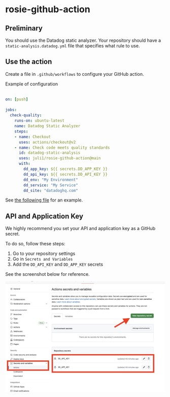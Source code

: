# rosie-github-action

## Preliminary

You should use the Datadog static analyzer. Your repository should have
a `static-analysis.datadog.yml` file that specifies what rule to use.


## Use the action

Create a file in `.github/workflows` to configure your GitHub action.

Example of configuration

```yaml

on: [push]

jobs:
  check-quality:
    runs-on: ubuntu-latest
    name: Datadog Static Analyzer
    steps:
    - name: Checkout
      uses: actions/checkout@v2
    - name: Check code meets quality standards
      id: datadog-static-analysis
      uses: juli1/rosie-github-action@main
      with:
        dd_app_key: ${{ secrets.DD_APP_KEY }}
        dd_api_key: ${{ secrets.DD_API_KEY }}
        dd_env: "My Environment"
        dd_service: "My Service"
        dd_site: "datadoghq.com"
```

See [the following file](https://github.com/juli1/rosie-tests/blob/main/.github/workflows/datadog-static-analysis.yml) for an example.


## API and Application Key

We highly recommend you set your API and application key as a GitHub secret.

To do so, follow these steps:

1. Go to your repository settings
2. Go in `Secrets and Variables`
3. Add the `DD_API_KEY` and `DD_APP_KEY` secrets

See the screenshot below for reference.

![GitHub secrets configuration](imgs/secrets.jpeg)
